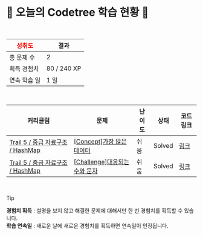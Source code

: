 # 🌲 오늘의 Codetree 학습 현황 🌲

<br />

| <span style="color:red;display:block;text-align:center;"> **성취도**</span> | 결과 |
|---|---|
| 총 문제 수 | 2 |
| 획득 경험치 | 80 / 240 XP |
| 연속 학습 일 | 1 일 |

<br />

|커리큘럼|문제|난이도|상태|코드 링크|
|---|---|---|---|---|
|[Trail 5 / 중급 자료구조 / HashMap](https://en.codetree.ai/trail-info/intermediate-mid/)|[[Concept]가장 많은 데이터](https://en.codetree.ai/trails/complete/curated-cards/intro-most-frequent-data/)|쉬움|Solved|[링크](https://github.com/cheimbus/codetree-TILs/blob/main/250130/%EA%B0%80%EC%9E%A5%20%EB%A7%8E%EC%9D%80%20%EB%8D%B0%EC%9D%B4%ED%84%B0/most-frequent-data.java)|
|[Trail 5 / 중급 자료구조 / HashMap](https://en.codetree.ai/trail-info/intermediate-mid/)|[[Challenge]대응되는 수와 문자](https://en.codetree.ai/trails/complete/curated-cards/challenge-corresponding-numbers-and-characters/)|쉬움|Solved|[링크](https://github.com/cheimbus/codetree-TILs/blob/main/250130/%EB%8C%80%EC%9D%91%EB%90%98%EB%8A%94%20%EC%88%98%EC%99%80%20%EB%AC%B8%EC%9E%90/corresponding-numbers-and-characters.java)|


<br />

> [!TIP]
> **경험치 획득** : 설명을 보지 않고 해결한 문제에 대해서만 한 번 경험치를 획득할 수 있습니다.  
> **학습 연속일** : 새로운 날에 새로운 경험치를 획득하면 연속일이 인정됩니다.

